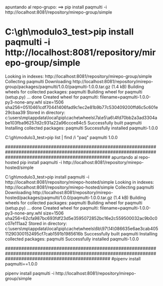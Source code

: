 apuntando al repo-grupo:
==> pip install paqmulti -i http://localhost:8081/repository/mirepo-group/simple

C:\gh\modulo3_test>pip install paqmulti -i http://localhost:8081/repository/mirepo-group/simple
==================

Looking in indexes: http://localhost:8081/repository/mirepo-group/simple
Collecting paqmulti
  Downloading http://localhost:8081/repository/mirepo-group/packages/paqmulti/1.0.0/paqmulti-1.0.0.tar.gz (1.4 kB)
  Building wheels for collected packages: paqmulti
  Building wheel for paqmulti (setup.py) ... done
  Created wheel for paqmulti: filename=paqmulti-1.0.0-py3-none-any.whl size=1506 sha256=0510461cdf70441406fad9c1ec2e81b9b77c530409200ffd6c5c601e29cbaa39
  Stored in directory: c:\users\mp\appdata\local\pip\cache\wheels\7a\e5\a6\4fd70bb2a3ad3304abe103fba96257d2c931a22a96ccce84c5
Successfully built paqmulti
Installing collected packages: paqmulti
Successfully installed paqmulti-1.0.0

C:\gh\modulo3_test>pip list   | find /i "paq"
paqmulti          1.0.0

#######################################################################################################################################################
apuntando al repo-hosted
pip install paqmulti -i http://localhost:8081/repository/mirepo-hosted/simple

C:\gh\modulo3_test>pip install paqmulti -i http://localhost:8081/repository/mirepo-hosted/simple
Looking in indexes: http://localhost:8081/repository/mirepo-hosted/simple
Collecting paqmulti
  Downloading http://localhost:8081/repository/mirepo-hosted/packages/paqmulti/1.0.0/paqmulti-1.0.0.tar.gz (1.4 kB)
Building wheels for collected packages: paqmulti
  Building wheel for paqmulti (setup.py) ... done
  Created wheel for paqmulti: filename=paqmulti-1.0.0-py3-none-any.whl size=1506 sha256=62cfa987bc693fdf23d5e3595072852bc16e2c559500032ac9b0c0c07e111aa2
  Stored in directory: c:\users\mp\appdata\local\pip\cache\wheels\6b\97\14\086635e6ae3cab40511290300152495cf7cab1591b1985616b
Successfully built paqmulti
Installing collected packages: paqmulti
Successfully installed paqmulti-1.0.0

#######################################################################################################################################################
#pipenv install paqmulti==1.0.0

pipenv install paqmulti -i http://localhost:8081/repository/mirepo-group/simple